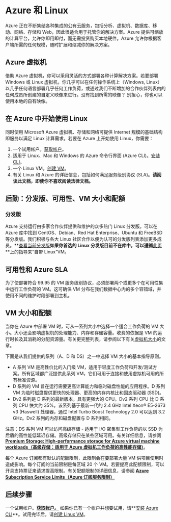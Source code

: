  <properties
   pageTitle="Azure 和 Linux | Azure"
   description="介绍 Linux 虚拟机上的 Azure 计算、存储和网络服务。"
   services="virtual-machines-linux"
   documentationCenter="virtual-machines-linux"
   authors="rickstercdn"
   manager="timlt"
   editor=""/>

<tags
	ms.service="virtual-machines-linux"
	ms.date="02/01/2016"
	wacn.date="05/24/2016"/>

# Azure 和 Linux
Azure 正在不断集结各种集成的公有云服务，包括分析、虚拟机、数据库、移动、网络、存储和 Web，因此很适合用于托管你的解决方案。Azure 提供可缩放的计算平台，允许你即用即付，而无需投资购买本地硬件。Azure 允许你根据客户端所需的任何规模，随时扩展和缩减你的解决方案。
 
## Azure 虚拟机
借助 Azure 虚拟机，你可以采用灵活的方式部署各种计算解决方案。若要部署 Windows 或 Linux 虚拟机，你几乎可以在任何操作系统上（Windows, Linux）以几乎任何语言部署几乎任何工作负荷，或通过我们不断增加的合作伙伴列表内的任何成员所创建的自定义映像来进行。没有找到所需的映像？ 别担心，你也可以使用本地的自有映像。
 
## 在 Azure 中开始使用 Linux

同时使用 Microsoft Azure 虚拟机、存储和网络可提供 Internet 规模的基础结构即服务以满足 Linux 计算需求。若要在 Azure 上开始使用 Linux，你需要：

1. 一个试用帐户。[获取帐户](/pricing/1rmb-trial/)。
2. 适用于 Linux、Mac 和 Windows 的 Azure 命令行界面 (Azure CLI)。[安装 CLI](/documentation/articles/xplat-cli-install)。
3. 一个 Linux VM。[创建 VM](/documentation/articles/virtual-machines-linux-quick-create-cli)。
4. 有关 Linux 和 Azure 的详细信息，包括如何满足服务级别协议 (SLA)。**请阅读此文档，即使你不喜欢阅读法律文档。**

## 后勤：分发版、可用性、VM 大小和配额

### 分发版
Azure 支持运行由多家合作伙伴提供和维护的众多热门 Linux 分发版。可以在 Azure 库中找到 CentOS、Debian、Red Hat Enterprise、Ubuntu 和 FreeBSD 等分发版。我们积极与各大 Linux 社区合作以便为认可的分发版列表添加更多成员。**[查看当前分发版](/documentation/articles/virtual-machines-linux-endorsed-distros)**如果你首选的 Linux 分发版目前不在库中，可以遵循**[此页](/documentation/articles/virtual-machines-linux-create-upload-generic)**上的指导来“自带 Linux”VM。

## 可用性和 Azure SLA
为了使部署符合 99.95 的 VM 服务级别协议，必须部署两个或更多个在可用性集中运行工作负荷的 VM。这可确保 VM 分布在我们数据中心内的多个容错域，并使用不同的维护时段部署到主机。

## VM 大小和配额
当你在 Azure 中部署 VM 时，可从一系列大小中选择一个适合工作负荷的 VM 大小。大小还会影响虚拟机的处理能力、内存和存储容量。收费的依据是 VM 的运行时长及其消耗的分配资源量。有关更完整列表，请参阅以下有关[虚拟机大小](/documentation/articles/virtual-machines-linux-sizes)的文章。

下面是从我们提供的系列（A、D 和 DS）之一中选择 VM 大小的基本指导原则。

* A 系列 VM 是高性价比的入门级 VM，适用于轻度工作负荷和开发/测试方案。所有区域都广泛提供此系列 VM，它们可用于连接和使用虚拟机可用的所有标准资源。
* D 系列的 VM 旨在运行需要更高计算能力和临时磁盘性能的应用程序。D 系列 VM 为临时磁盘提供更快的处理器、更高的内存内核比和固态驱动器 (SSD)。 
* Dv2 系列是 D 系列的最新版本，具有更强大的 CPU。Dv2 系列 CPU 比 D 系列 CPU 快大约 35%。该系列基于最新一代的 2.4 GHz Intel Xeon® E5-2673 v3 (Haswell) 处理器，通过 Intel Turbo Boost Technology 2.0 可以达到 3.2 GHz。Dv2 系列的内存和磁盘配置与 D 系列相同。

注意：DS 系列 VM 可以访问高级存储 - 适用于 I/O 密集型工作负荷的以 SSD 为后盾的高性能低延迟存储。高级存储只在某些区域可用。有关详细信息，请参阅 **[Premium Storage: High-performance storage for Azure virtual machine workloads（高级存储：适用于 Azure 虚拟机工作负荷的高性能存储）](/documentation/articles/storage-premium-storage)**。

每个 Azure 订阅都有默认的配额限制，此限制会在要部署大量 VM 供项目使用时造成影响。每个订阅的当前限制是每区域 20 个 VM。若要提高此配额限制，可以开具支持票证来请求提高限制。有关配额限制的详细信息，请参阅 **[Azure Subscription Service Limits（Azure 订阅服务限制）](/documentation/articles/azure-subscription-service-limits)**

## 后续步骤

一个试用帐户。**[获取帐户。](/pricing/1rmb-trial/)** 如果你已有一个帐户并想要试用，请**[安装 Azure CLI](/documentation/articles/xplat-cli-install)**。试用完毕后，请[创建 Linux VM](/documentation/articles/virtual-machines-linux-quick-create-cli)。

<!---HONumber=Mooncake_0503_2016-->
